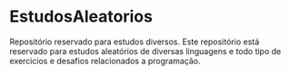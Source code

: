 # EstudosAleatorios
Repositório reservado para estudos diversos.
Este repositório está reservado para estudos aleatórios de diversas linguagens e todo tipo de exercicios e desafios relacionados a programação.
